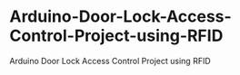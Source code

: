 # Arduino-Door-Lock-Access-Control-Project-using-RFID
Arduino Door Lock Access Control Project using RFID 
